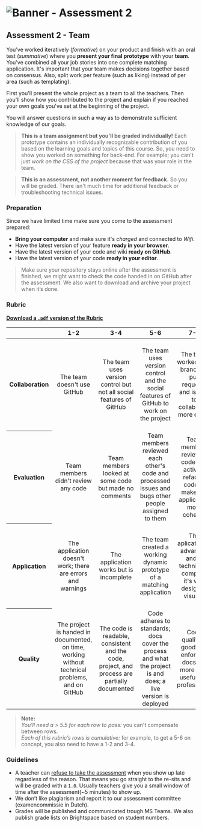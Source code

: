 # ![Banner - Assessment 2][banner]

## Assessment 2 - Team

You've worked iteratively (_formative_) on your product and finish with an oral test (_summative_) where you **present your final prototype** with your **team**. You've combined all your job stories into one complete matching application. It's important that your team makes decisions together based on consensus. Also, split work per feature (such as liking) instead of per area (such as templating).

First you'll present the whole project as a team to all the teachers. Then you'll show how you contributed to the project and explain if you reached your own goals you've set at the beginning of the project. 

You will answer questions in such a way as to demonstrate sufficient knowledge of our goals.

> **This is a team assignment but you'll be graded individually!** Each prototype contains an individually recognizable contribution of you based on the learning goals and topics of this course. So, you need to show you worked on something for back-end. For example; you can't just _work on the CSS of the project_ because that was your role in the team.

> **This is an assessment, not another moment for feedback.** So you will be graded. There isn't much time for additional feedback or troubleshooting technical issues.

### Preparation

Since we have limited time make sure you come to the assessment prepared:

- **Bring your computer** and make sure it's _charged_ and connected to _Wifi_.
- Have the latest version of your feature **ready in your browser**.
- Have the latest version of your code and wiki **ready on GitHub**.
- Have the latest version of your code **ready in your editor**.

> Make sure your repository stays online after the assessment is finished, we might want to check the code handed in on GitHub after the assessment. We also want to download and archive your project when it’s done.

### Rubric

**[Download a `.pdf` version of the Rubric](/assets/pt-a2-rubric.pdf)**

<table>
  <thead>
    <tr>
      <th></th>
      <th><strong>1-2</strong></th>
      <th><strong>3-4</strong></th>
      <th><strong>5-6</strong></th>
      <th><strong>7-8</strong></th>
      <th><strong>9-10</strong></th>
    </tr>
  </thead>
  <tbody>
    <tr>
      <th align="center" scope="row"><strong>Collaboration</strong></th>
      <td align="center">The team doesn't use GitHub</td>
      <td align="center">The team uses version control but not all social features of GitHub</td>
      <td align="center">The team uses version control and the social features of GitHub to work on the project</td>
      <td align="center">The team worked with branches, pull requests and issues to collaborate more easily</td>
      <td align="center">Each team member has equal contributions and tasks are delegated between team members; they went full scrum</td>
    </tr>
    <tr>
      <th align="center" scope="row">Evaluation</th>
      <td align="center">Team members didn't review any code</td>
      <td align="center">Team members looked at some code but made no comments</td>
      <td align="center">Team members reviewed each other's code and processed issues and bugs other people assigned to them</td>
      <td align="center">Team members reviewed code and actively refactor code to make the application more coheren</td>
      <td align="center">Team members also have complex technical discussions in the comments of issues</td>
    </tr>
    <tr>
      <th align="center" scope="row">Application</th>
      <td align="center">The application doesn't work; there are errors and warnings</td>
      <td align="center">The application works but is incomplete</td>
      <td align="center">The team created a working dynamic prototype of a matching application</td>
      <td align="center">The aplication is advanced and is technically complex; it's well designed visually</td>
      <td align="center">The user experience is fantastic and the feature is complex. The team took special care of the interface and the user</td>
    </tr>
    <tr>
      <th align="center" scope="row">Quality</th>
      <td align="center">The project is handed in documented, on time, working without technical problems, and on GitHub</td>
      <td align="center">The code is readable, consistent and the code, project, and process are partially documented</td>
      <td align="center">Code adheres to standards; docs cover the process and what the project is and does; a live version is deployed </td>
      <td align="center">Code quality is good and enforced; docs are more than useful and professional</td>
      <td align="center">Code and docs both read like great books and the project is structured logically
      </td>
    </tr>
  </tbody>
</table>

> **Note:**  
> _You'll need a > 5.5 for each row to pass:_ you can't compensate between rows.  
> _Each of this rubric’s rows is cumulative:_ for example, to get a 5-6 on concept, you also need to have a 1-2 and 3-4.

### Guidelines
* A teacher can [refuse to take the assessment][refuse] when you show up late regardless of the reason. That means you go straight to the re-sits and will be graded with a `1.0`. Usually teachers give you a small window of time after the assessment(~5 minutes) to show up.
* We don’t like plagiarism and report it to our assessment committee (examencommissie in Dutch).
* Grades will be published and communicated trough MS Teams. We also publish grade lists on Brightspace based on student numbers.

[banner]: https://cmda-bt.github.io/pt-course-20-21/assets/banner-a2.svg
[refuse]: https://az.hva.nl/studenten/az-lemmas/studenten/faculteiten/fdmci/tentamens-en-herkansingen-amfi/tentamens-en-herkansingen-amfi.html